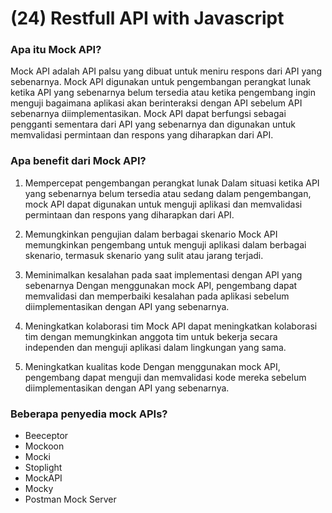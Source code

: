 # (24) Restfull API with Javascript

### Apa itu Mock API?
Mock API adalah API palsu yang dibuat untuk meniru respons dari API yang sebenarnya. Mock API digunakan untuk pengembangan perangkat lunak ketika API yang sebenarnya belum tersedia atau ketika pengembang ingin menguji bagaimana aplikasi akan berinteraksi dengan API sebelum API sebenarnya diimplementasikan. Mock API dapat berfungsi sebagai pengganti sementara dari API yang sebenarnya dan digunakan untuk memvalidasi permintaan dan respons yang diharapkan dari API.


### Apa benefit dari Mock API?

1. Mempercepat pengembangan perangkat lunak
Dalam situasi ketika API yang sebenarnya belum tersedia atau sedang dalam pengembangan, mock API dapat digunakan untuk menguji aplikasi dan memvalidasi permintaan dan respons yang diharapkan dari API.

2. Memungkinkan pengujian dalam berbagai skenario
Mock API memungkinkan pengembang untuk menguji aplikasi dalam berbagai skenario, termasuk skenario yang sulit atau jarang terjadi.

3. Meminimalkan kesalahan pada saat implementasi dengan API yang sebenarnya
Dengan menggunakan mock API, pengembang dapat memvalidasi dan memperbaiki kesalahan pada aplikasi sebelum diimplementasikan dengan API yang sebenarnya.

4. Meningkatkan kolaborasi tim
Mock API dapat meningkatkan kolaborasi tim dengan memungkinkan anggota tim untuk bekerja secara independen dan menguji aplikasi dalam lingkungan yang sama.

5. Meningkatkan kualitas kode
Dengan menggunakan mock API, pengembang dapat menguji dan memvalidasi kode mereka sebelum diimplementasikan dengan API yang sebenarnya.

### Beberapa penyedia mock APIs?
- Beeceptor
- Mockoon
- Mocki
- Stoplight
- MockAPI
- Mocky
- Postman Mock Server
